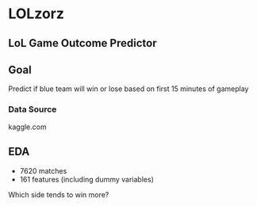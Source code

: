 # LOLzorz
## LoL Game Outcome Predictor

## Goal
Predict if blue team will win or lose based on first 15 minutes of gameplay

### Data Source
kaggle.com

## EDA
- 7620 matches
- 161 features (including dummy variables)

Which side tends to win more?
